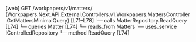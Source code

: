 [web] GET /workpapers/v1/matters/  (Workpapers.Next.API.External.Controllers.v1.Workpapers.MattersController.GetMattersMinimalQuery)  [L71–L78]
  └─ calls MatterRepository.ReadQuery [L74]
  └─ queries Matter [L74]
    └─ reads_from Matters
  └─ uses_service IControlledRepository<Matter>
    └─ method ReadQuery [L74]

